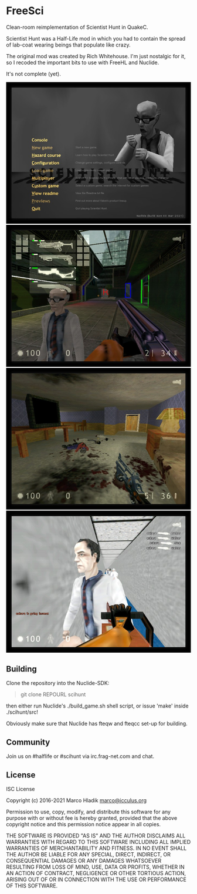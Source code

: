 # FreeSci
Clean-room reimplementation of Scientist Hunt in QuakeC.

Scientist Hunt was a Half-Life mod in which you had to contain the spread
of lab-coat wearing beings that populate like crazy.

The original mod was created by Rich Whitehouse.
I'm just nostalgic for it, so I recoded the important bits to use with
FreeHL and Nuclide.

It's not complete (yet).

![Preview 1](img/preview1.jpg)
![Preview 2](img/preview2.jpg)
![Preview 3](img/preview3.jpg)
![Preview 4](img/preview4.jpg)

## Building
Clone the repository into the Nuclide-SDK:

> git clone REPOURL scihunt

then either run Nuclide's ./build_game.sh shell script, or issue 'make' inside
./scihunt/src!

Obviously make sure that Nuclide has fteqw and fteqcc set-up for building.

## Community
Join us on #halflife or #scihunt via irc.frag-net.com and chat.

## License
ISC License

Copyright (c) 2016-2021 Marco Hladik <marco@icculus.org>

Permission to use, copy, modify, and distribute this software for any
purpose with or without fee is hereby granted, provided that the above
copyright notice and this permission notice appear in all copies.

THE SOFTWARE IS PROVIDED "AS IS" AND THE AUTHOR DISCLAIMS ALL WARRANTIES
WITH REGARD TO THIS SOFTWARE INCLUDING ALL IMPLIED WARRANTIES OF
MERCHANTABILITY AND FITNESS. IN NO EVENT SHALL THE AUTHOR BE LIABLE FOR
ANY SPECIAL, DIRECT, INDIRECT, OR CONSEQUENTIAL DAMAGES OR ANY DAMAGES
WHATSOEVER RESULTING FROM LOSS OF MIND, USE, DATA OR PROFITS, WHETHER
IN AN ACTION OF CONTRACT, NEGLIGENCE OR OTHER TORTIOUS ACTION, ARISING
OUT OF OR IN CONNECTION WITH THE USE OR PERFORMANCE OF THIS SOFTWARE.
